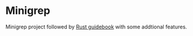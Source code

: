 # Minigrep

Minigrep project followed by [Rust guidebook](https://doc.rust-lang.org/book/title-page.html) with some addtional features. 